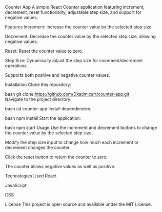 Counter App
A simple React Counter application featuring increment, decrement, reset functionality, adjustable step size, and support for negative values.

Features
Increment: Increase the counter value by the selected step size.

Decrement: Decrease the counter value by the selected step size, allowing negative values.

Reset: Reset the counter value to zero.

Step Size: Dynamically adjust the step size for increment/decrement operations.

Supports both positive and negative counter values.

Installation
Clone this repository:

bash
git clone https://github.com/Dkadmicart/counter-app.git   
Navigate to the project directory:

bash
cd counter-app
Install dependencies:

bash
npm install
Start the application:

bash
npm start
Usage
Use the increment and decrement buttons to change the counter value by the selected step size.

Modify the step size input to change how much each increment or decrement changes the counter.

Click the reset button to return the counter to zero.

The counter allows negative values as well as positive.

Technologies Used
React

JavaScript

CSS

License
This project is open source and available under the MIT License.

